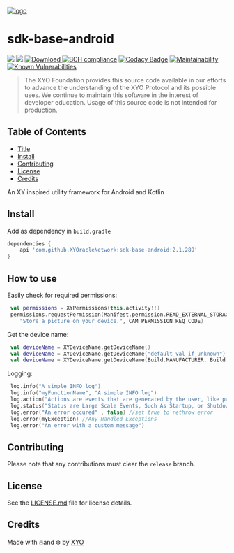 [logo]:https://cdn.xy.company/img/brand/XYO_full_colored.png

[![logo]](https://xyo.network)


# sdk-base-android

![](https://github.com/XYOracleNetwork/sdk-base-android/workflows/CI/badge.svg?branch=develop)  ![](https://github.com/XYOracleNetwork/sdk-base-android/workflows/Release/badge.svg?branch=master) [ ![Download](https://api.bintray.com/packages/xyoraclenetwork/xyo/sdk-base-android/images/download.svg) ](https://bintray.com/xyoraclenetwork/xyo/sdk-base-android/_latestVersion) [![BCH compliance](https://bettercodehub.com/edge/badge/XYOracleNetwork/sdk-base-android?branch=master)](https://bettercodehub.com/) [![Codacy Badge](https://api.codacy.com/project/badge/Grade/1226aa0c90734b659a1e8843d4509f02)](https://www.codacy.com/gh/XYOracleNetwork/sdk-base-android?utm_source=github.com&amp;utm_medium=referral&amp;utm_content=XYOracleNetwork/sdk-base-android&amp;utm_campaign=Badge_Grade) [![Maintainability](https://api.codeclimate.com/v1/badges/6f2827f8a4103feb7aca/maintainability)](https://codeclimate.com/github/XYOracleNetwork/sdk-base-android/maintainability) [![Known Vulnerabilities](https://snyk.io/test/github/XYOracleNetwork/sdk-base-android/badge.svg?targetFile=base-android-library/build.gradle)](https://snyk.io/test/github/XYOracleNetwork/sdk-base-android?targetFile=base-android-library/build.gradle)

> The XYO Foundation provides this source code available in our efforts to advance the understanding of the XYO Protocol and its possible uses. We continue to maintain this software in the interest of developer education. Usage of this source code is not intended for production.

## Table of Contents

-   [Title](#sdk-base-android)
-   [Install](#install)
-   [Contributing](#contributing)
-   [License](#license)
-   [Credits](#credits)

An XY inspired utility framework for Android and Kotlin

## Install

Add as dependency in `build.gradle`

```gradle
dependencies {
    api 'com.github.XYOracleNetwork:sdk-base-android:2.1.289'
}
```

## How to use

Easily check for required permissions:

```kotlin
 val permissions = XYPermissions(this.activity!!)
 permissions.requestPermission(Manifest.permission.READ_EXTERNAL_STORAGE,
    "Store a picture on your device.", CAM_PERMISSION_REQ_CODE)
```

Get the device name:

```kotlin
 val deviceName = XYDeviceName.getDeviceName()
 val deviceName = XYDeviceName.getDeviceName("default_val_if_unknown")
 val deviceName = XYDeviceName.getDeviceName(Build.MANUFACTURER, Build.MODEL, "default_val_if_unknown")
```

Logging:

```kotlin
 log.info("A simple INFO log")
 log.info("myFunctionName", "A simple INFO log")
 log.action("Actions are events that are generated by the user, like pushing a button")
 log.status("Status are Large Scale Events, Such As Startup, or Shutdown")
 log.error("An error occured" , false) //set true to rethrow error
 log.error(myException) //Any Handled Exceptions
 log.error("An error with a custom message")
```

## Contributing

Please note that any contributions must clear the `release` branch. 

## License

See the [LICENSE.md](LICENSE) file for license details.

## Credits

Made with 🔥and ❄️ by [XYO](https://www.xyo.network)
